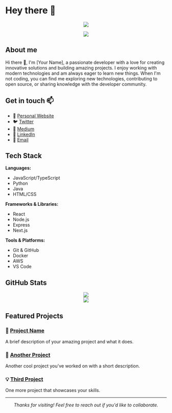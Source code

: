 # Hey there 👋

<div align="center">
  <img src="https://capsule-render.vercel.app/api?type=waving&color=4A90E2&height=200&section=header&text=Hello%20World!&fontSize=80&fontColor=fff&animation=twinkling&fontAlignY=35" />
</div>

<p align="center">
  <img src="https://komarev.com/ghpvc/?username=yourusername&color=4A90E2&style=flat-square&label=Profile+Views" />
</p>

## About me

Hi there 👋, I'm [Your Name], a passionate developer with a love for creating innovative solutions and building amazing projects. I enjoy working with modern technologies and am always eager to learn new things. When I'm not coding, you can find me exploring new technologies, contributing to open source, or sharing knowledge with the developer community.

## Get in touch 📫

- 🔗 [Personal Website](https://yourwebsite.com)
- 🐦 [Twitter](https://twitter.com/yourusername)
- 📝 [Medium](https://medium.com/@yourusername)
- 💼 [LinkedIn](https://linkedin.com/in/yourusername)
- 📧 [Email](mailto:your.email@example.com)

## Tech Stack

**Languages:**
- JavaScript/TypeScript
- Python
- Java
- HTML/CSS

**Frameworks & Libraries:**
- React
- Node.js
- Express
- Next.js

**Tools & Platforms:**
- Git & GitHub
- Docker
- AWS
- VS Code

## GitHub Stats

<div align="center">
  <img src="https://github-readme-stats.vercel.app/api?username=yourusername&theme=tokyonight&hide_border=true&include_all_commits=true&count_private=true" />
</div>

<div align="center">
  <img src="https://github-readme-streak-stats.herokuapp.com/?user=yourusername&theme=tokyonight&hide_border=true" />
</div>

## Featured Projects

### 🚀 [Project Name](https://github.com/yourusername/project-name)
A brief description of your amazing project and what it does.

### 🌟 [Another Project](https://github.com/yourusername/another-project)
Another cool project you've worked on with a short description.

### 💡 [Third Project](https://github.com/yourusername/third-project)
One more project that showcases your skills.

---

<div align="center">
  <i>Thanks for visiting! Feel free to reach out if you'd like to collaborate.</i>
</div>

